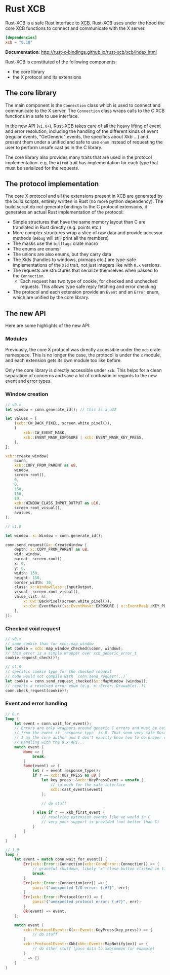 # Rust XCB

Rust-XCB is a safe Rust interface to [XCB](http://xcb.freedesktop.org).
Rust-XCB uses under the hood the core XCB functions to connect and communicate
with the X server.

```toml
[dependencies]
xcb = "0.10"
```

__Documentation__:
http://rust-x-bindings.github.io/rust-xcb/xcb/index.html

Rust-XCB is constituted of the following components:
 - the core library
 - the X protocol and its extensions

## The core library

The main component is the `Connection` class which is used to connect and
communicate to the X server. The `Connection` class wraps calls to the C XCB
functions in a safe to use interface.

In the new API (`v1.0+`), Rust-XCB takes care of all the heavy lifting of event
and error resolution, including the handling of the different kinds of event
(regular events, "GeGeneric" events, the specifics about Xkb ...) and present
them under a unified and safe to use `enum` instead of requesting the user to
perform unsafe cast as in the C library.

The core library also provides many traits that are used in the protocol
implementation. e.g. the `Wired` trait has implementation for each type that
must be serialized for the requests.

## The protocol implementation

The core X protocol and all the extensions present in XCB are generated by the
build scripts, entirely written in Rust (no more python dependency).
The build script do not generate bindings to the C protocol extensions, it
generates an actual Rust implementation of the protocol:
 - Simple structures that have the same memory layout than C are translated in
   Rust directly (e.g. points etc.)
 - More complex structures wrap a slice of raw data and provide accessor methods
   (`Debug` will still print all the members)
 - The masks use the `bitflags` crate macro
 - The enums are enums!
 - The unions are also enums, but they carry data
 - The Xids (handles to windows, pixmaps etc.) are type-safe implementations of
   the `Xid` trait, not just integers like with `0.x` versions.
 - The requests are structures that serialize themselves when passed to the
   `Connection`.
    - Each request has two type of cookie, for checked and unchecked requests.
      This allows type safe reply fetching and error checking
 - The protocol and each extension provide an `Event` and an `Error` enum,
   which are unified by the core library.

## The new API

Here are some highlights of the new API:

### Modules

Previously, the core X protocol was directly accessible under the `xcb` crate
namespace. This is no longer the case, the protocol is under the `x` module,
and each extension gets its own module too like before.

Only the core library is directly accessible under `xcb`.
This helps for a clean separation of concerns and save a lot of confusion in
regards to the new event and error types.

### Window creation

```rust
// v0.x
let window = conn.generate_id(); // this is a u32

let values = [
    (xcb::CW_BACK_PIXEL, screen.white_pixel()),
    (
        xcb::CW_EVENT_MASK,
        xcb::EVENT_MASK_EXPOSURE | xcb::EVENT_MASK_KEY_PRESS,
    ),
];

xcb::create_window(
    &conn,
    xcb::COPY_FROM_PARENT as u8,
    window,
    screen.root(),
    0,
    0,
    150,
    150,
    10,
    xcb::WINDOW_CLASS_INPUT_OUTPUT as u16,
    screen.root_visual(),
    &values,
);

// v1.0

let window: x::Window = conn.generate_id();

conn.send_request(&x::CreateWindow {
    depth: x::COPY_FROM_PARENT as u8,
    wid: window,
    parent: screen.root(),
    x: 0,
    y: 0,
    width: 150,
    height: 150,
    border_width: 10,
    class: x::WindowClass::InputOutput,
    visual: screen.root_visual(),
    value_list: &[
        x::Cw::BackPixel(screen.white_pixel()),
        x::Cw::EventMask((x::EventMask::EXPOSURE | x::EventMask::KEY_PRESS).bits()),
    ],
});
```

### Checked void request
```rust
// v0.x
// same cookie than for xcb::map_window
let cookie = xcb::map_window_checked(&conn, window);
// this error is a simple wrapper over xcb_generic_error_t
cookie.request_check()?;

// v1.0
// specific cookie type for the checked request
// code would not compile with `conn.send_request(..)`
let cookie = conn.send_request_checked(&x::MapWindow {window});
// reports a resolved error enum (e.g. x::Error::Drawable(..))
conn.check_request(cookie)?;

```

### Event and error handling
```rust
// 0.x
loop {
    let event = conn.wait_for_event();
    // Errors are only wrappers around generic C errors and must be casted
    // from the event if `response_type` is 0. That seem very safe Rust...
    // I am the core author and I don't exactly know how to do proper error
    // handling with the 0.x API...
    match event {
        None => {
            break;
        }
        Some(event) => {
            let r = event.response_type();
            if r == xcb::KEY_PRESS as u8 {
                let key_press: &xcb::KeyPressEvent = unsafe {
                    // so much for the safe interface
                    xcb::cast_event(&event)
                };

                // do stuff

            } else if r == xkb_first_event {
                // resolving extension events like we would in C
                // very poor support is provided (not better than C)
            }
        }
    }
}

// 1.0
loop {
    let event = match conn.wait_for_event() {
        Err(xcb::Error::Connection(xcb::ConnError::Connection)) => {
            // graceful shutdown, likely "x" close button clicked in title bar
            break;
        }
        Err(xcb::Error::Connection(err)) => {
            panic!("unexpected I/O error: {:#?}", err);
        }
        Err(xcb::Error::Protocol(err)) => {
            panic!("unexpected protocol error: {:#?}", err);
        }
        Ok(event) => event,
    };

    match event {
        xcb::ProtocolEvent::X(x::Event::KeyPress(key_press)) => {
            // do stuff
        }
        xcb::ProtocolEvent::Xkb(xkb::Event::MapNotify(ev)) => {
            // do other stuff (pass data to xkbcommon for example)
        }
        _ => {}
    }
}
```
